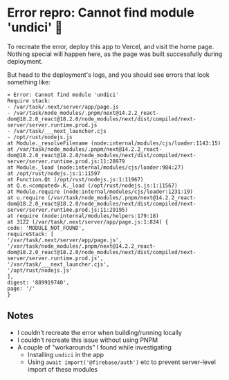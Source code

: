 # Error repro: Cannot find module 'undici' 🤌

To recreate the error, deploy this app to Vercel, and visit the home page. Nothing special will happen here, as the page was built successfully during deployment.

But head to the deployment's logs, and you should see errors that look something like:

```
⨯ Error: Cannot find module 'undici'
Require stack:
- /var/task/.next/server/app/page.js
- /var/task/node_modules/.pnpm/next@14.2.2_react-dom@18.2.0_react@18.2.0/node_modules/next/dist/compiled/next-server/server.runtime.prod.js
- /var/task/___next_launcher.cjs
- /opt/rust/nodejs.js
at Module._resolveFilename (node:internal/modules/cjs/loader:1143:15)
at /var/task/node_modules/.pnpm/next@14.2.2_react-dom@18.2.0_react@18.2.0/node_modules/next/dist/compiled/next-server/server.runtime.prod.js:11:28979
at Module._load (node:internal/modules/cjs/loader:984:27)
at /opt/rust/nodejs.js:1:11597
at Function.Qt (/opt/rust/nodejs.js:1:11967)
at Q.e.<computed>.K._load (/opt/rust/nodejs.js:1:11567)
at Module.require (node:internal/modules/cjs/loader:1231:19)
at u.require (/var/task/node_modules/.pnpm/next@14.2.2_react-dom@18.2.0_react@18.2.0/node_modules/next/dist/compiled/next-server/server.runtime.prod.js:11:29195)
at require (node:internal/modules/helpers:179:18)
at 3122 (/var/task/.next/server/app/page.js:1:824) {
code: 'MODULE_NOT_FOUND',
requireStack: [
'/var/task/.next/server/app/page.js',
'/var/task/node_modules/.pnpm/next@14.2.2_react-dom@18.2.0_react@18.2.0/node_modules/next/dist/compiled/next-server/server.runtime.prod.js',
'/var/task/___next_launcher.cjs',
'/opt/rust/nodejs.js'
],
digest: '889919740',
page: '/'
}
```

## Notes

* I couldn't recreate the error when building/running locally
* I couldn't recreate this issue without using PNPM
* A couple of "workarounds" I found while investigating
  * Installing `undici` in the app
  * Using `await import('@firebase/auth')` etc to prevent server-level import of these modules